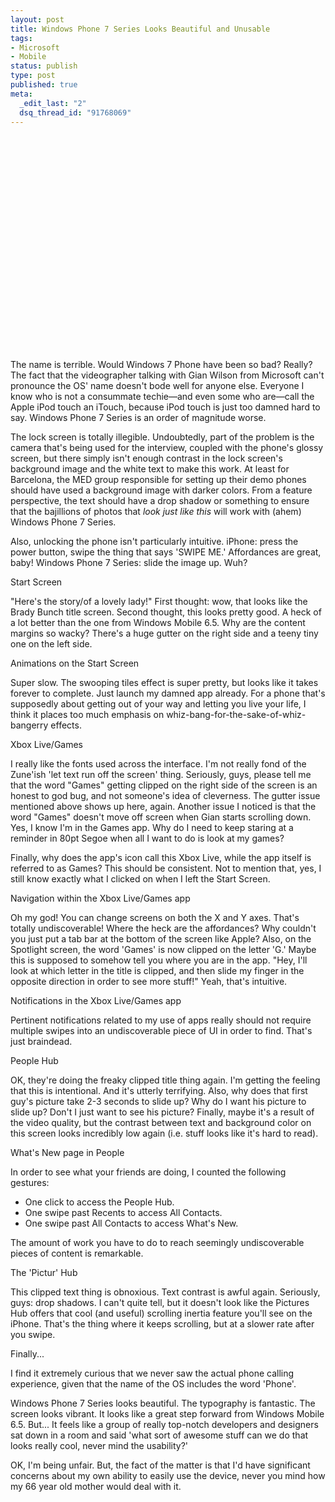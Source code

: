 ```yaml
--- 
layout: post
title: Windows Phone 7 Series Looks Beautiful and Unusable
tags: 
- Microsoft
- Mobile
status: publish
type: post
published: true
meta: 
  _edit_last: "2"
  dsq_thread_id: "91768069"
---
```

<object width="425" height="344"><param name="movie" value="http://www.youtube.com/v/n8IaY-X1q4c&color1=0xb1b1b1&color2=0xcfcfcf&hl=en_US&feature=player_embedded&fs=1"></param><param name="allowFullScreen" value="true"></param><param name="allowScriptAccess" value="always"></param><embed src="http://www.youtube.com/v/n8IaY-X1q4c&color1=0xb1b1b1&color2=0xcfcfcf&hl=en_US&feature=player_embedded&fs=1" type="application/x-shockwave-flash" allowfullscreen="true" allowScriptAccess="always" width="425" height="344"></embed></object>

The name is terrible. Would Windows 7 Phone have been so bad? Really? The fact that the videographer talking with Gian Wilson from Microsoft can't pronounce the OS' name doesn't bode well for anyone else. Everyone I know who is not a consummate techie—and even some who are—call the Apple iPod touch an iTouch, because iPod touch is just too damned hard to say. Windows Phone 7 Series is an order of magnitude worse.

The lock screen is totally illegible. Undoubtedly, part of the problem is the camera that's being used for the interview, coupled with the phone's glossy screen, but there simply isn't enough contrast in the lock screen's background image and the white text to make this work. At least for Barcelona, the MED group responsible for setting up their demo phones should have used a background image with darker colors. From a feature perspective, the text should have a drop shadow or something to ensure that the bajillions of photos that *look just like this* will work with (ahem) Windows Phone 7 Series.

Also, unlocking the phone isn't particularly intuitive. iPhone: press the power button, swipe the thing that says 'SWIPE ME.' Affordances are great, baby! Windows Phone 7 Series: slide the image up. Wuh?

Start Screen

"Here's the story/of a lovely lady!" First thought: wow, that looks like the Brady Bunch title screen. Second thought, this looks pretty good. A heck of a lot better than the one from Windows Mobile 6.5. Why are the content margins so wacky? There's a huge gutter on the right side and a teeny tiny one on the left side.

Animations on the Start Screen

Super slow. The swooping tiles effect is super pretty, but looks like it takes forever to complete. Just launch my damned app already. For a phone that's supposedly about getting out of your way and letting you live your life, I think it places too much emphasis on whiz-bang-for-the-sake-of-whiz-bangerry effects.

Xbox Live/Games

I really like the fonts used across the interface. I'm not really fond of the Zune'ish 'let text run off the screen' thing. Seriously, guys, please tell me that the word "Games" getting clipped on the right side of the screen is an honest to god bug, and not someone's idea of cleverness. The gutter issue mentioned above shows up here, again. Another issue I noticed is that the word "Games" doesn't move off screen when Gian starts scrolling down. Yes, I know I'm in the Games app. Why do I need to keep staring at a reminder in 80pt Segoe when all I want to do is look at my games?

Finally, why does the app's icon call this Xbox Live, while the app itself is referred to as Games? This should be consistent. Not to mention that, yes, I still know exactly what I clicked on when I left the Start Screen.

Navigation within the Xbox Live/Games app

Oh my god! You can change screens on both the X and Y axes. That's totally undiscoverable! Where the heck are the affordances? Why couldn't you just put a tab bar at the bottom of the screen like Apple? Also, on the Spotlight screen, the word 'Games' is now clipped on the letter 'G.' Maybe this is supposed to somehow tell you where you are in the app. "Hey, I'll look at which letter in the title is clipped, and then slide my finger in the opposite direction in order to see more stuff!" Yeah, that's intuitive.

Notifications in the Xbox Live/Games app

Pertinent notifications related to my use of apps really should not require multiple swipes into an undiscoverable piece of UI in order to find. That's just braindead.

People Hub

OK, they're doing the freaky clipped title thing again. I'm getting the feeling that this is intentional. And it's utterly terrifying. Also, why does that first guy's picture take 2-3 seconds to slide up? Why do I want his picture to slide up? Don't I just want to see his picture? Finally, maybe it's a result of the video quality, but the contrast between text and background color on this screen looks incredibly low again (i.e. stuff looks like it's hard to read).

What's New page in People

In order to see what your friends are doing, I counted the following gestures:
- One click to access the People Hub.
- One swipe past Recents to access All Contacts.
- One swipe past All Contacts to access What's New.

The amount of work you have to do to reach seemingly undiscoverable pieces of content is remarkable.

The 'Pictur' Hub

This clipped text thing is obnoxious. Text contrast is awful again. Seriously, guys: drop shadows. I can't quite tell, but it doesn't look like the Pictures Hub offers that cool (and useful) scrolling inertia feature you'll see on the iPhone. That's the thing where it keeps scrolling, but at a slower rate after you swipe.

Finally...

I find it extremely curious that we never saw the actual phone calling experience, given that the name of the OS includes the word 'Phone'.

Windows Phone 7 Series looks beautiful. The typography is fantastic. The screen looks vibrant. It looks like a great step forward from Windows Mobile 6.5. But... It feels like a group of really top-notch developers and designers sat down in a room and said 'what sort of awesome stuff can we do that looks really cool, never mind the usability?'

OK, I'm being unfair. But, the fact of the matter is that I'd have significant concerns about my own ability to easily use the device, never you mind how my 66 year old mother would deal with it.
